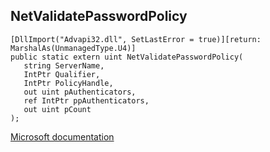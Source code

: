 ## NetValidatePasswordPolicy

```
[DllImport("Advapi32.dll", SetLastError = true)][return: MarshalAs(UnmanagedType.U4)]
public static extern uint NetValidatePasswordPolicy(
   string ServerName,
   IntPtr Qualifier,
   IntPtr PolicyHandle,
   out uint pAuthenticators,
   ref IntPtr ppAuthenticators,
   out uint pCount
);
```

[Microsoft documentation](TODO)

